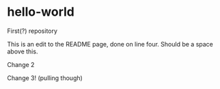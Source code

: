 # hello-world
First(?) repository

This is an edit to the README page, done on line four. Should be a space above this.

Change 2

Change 3! (pulling though)
